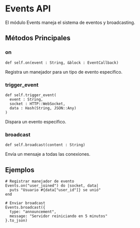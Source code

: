 # Events API

El módulo Events maneja el sistema de eventos y broadcasting.

## Métodos Principales

### on
```crystal
def self.on(event : String, &block : EventCallback)
```
Registra un manejador para un tipo de evento específico.

### trigger_event
```crystal
def self.trigger_event(
  event : String, 
  socket : HTTP::WebSocket, 
  data : Hash(String, JSON::Any)
)
```
Dispara un evento específico.

### broadcast
```crystal
def self.broadcast(content : String)
```
Envía un mensaje a todas las conexiones.

## Ejemplos

```crystal
# Registrar manejador de evento
Events.on("user_joined") do |socket, data|
  puts "Usuario #{data["user_id"]} se unió"
end

# Enviar broadcast
Events.broadcast({
  type: "announcement",
  message: "Servidor reiniciando en 5 minutos"
}.to_json)
``` 